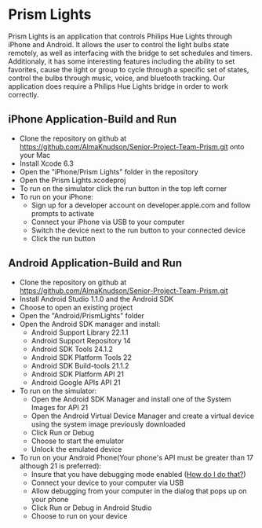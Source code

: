 Prism Lights
============

Prism Lights is an application that controls Philips Hue Lights through iPhone and Android. It allows the user to control the light bulbs state remotely, as well as interfacing with the bridge to set schedules and timers. Additionaly, it has some interesting features including the ability to set favorites, cause the light or group to cycle through a specific set of states, control the bulbs through music, voice, and bluetooth tracking. Our application does require a Philips Hue Lights bridge in order to work correctly.

iPhone Application-Build and Run
----------------------------------
* Clone the repository on github at https://github.com/AlmaKnudson/Senior-Project-Team-Prism.git onto your Mac
* Install Xcode 6.3
* Open the "iPhone/Prism Lights" folder in the repository
* Open the Prism Lights.xcodeproj
* To run on the simulator click the run button in the top left corner
* To run on your iPhone:
  + Sign up for a developer account on developer.apple.com and follow prompts to activate
  + Connect your iPhone via USB to your computer
  + Switch the device next to the run button to your connected device
  + Click the run button

Android Application-Build and Run
---------------------------------
* Clone the repository on github at https://github.com/AlmaKnudson/Senior-Project-Team-Prism.git
* Install Android Studio 1.1.0 and the Android SDK
* Choose to open an existing project
* Open the "Android/PrismLights" folder
* Open the Android SDK manager and install:
  + Android Support Library 22.1.1
  + Android Support Repository 14
  + Android SDK Tools 24.1.2 
  + Android SDK Platform Tools 22
  + Android SDK Build-tools 21.1.2
  + Android SDK Platform API 21 
  + Android Google APIs API 21
* To run on the simulator:
  + Open the Android SDK Manager and install one of the System Images for API 21
  + Open the Android Virtual Device Manager and create a virtual device using the system image previously downloaded
  + Click Run or Debug
  + Choose to start the emulator
  + Unlock the emulated device
* To run on your Android Phone(Your phone's API must be greater than 17 although 21 is preferred):
  + Insure that you have debugging mode enabled ([How do I do that?](http://www.kingoapp.com/root-tutorials/how-to-enable-usb-debugging-mode-on-android.htm))
  + Connect your device to your computer via USB
  + Allow debugging from your computer in the dialog that pops up on your phone
  + Click Run or Debug in Android Studio
  + Choose to run on your device
